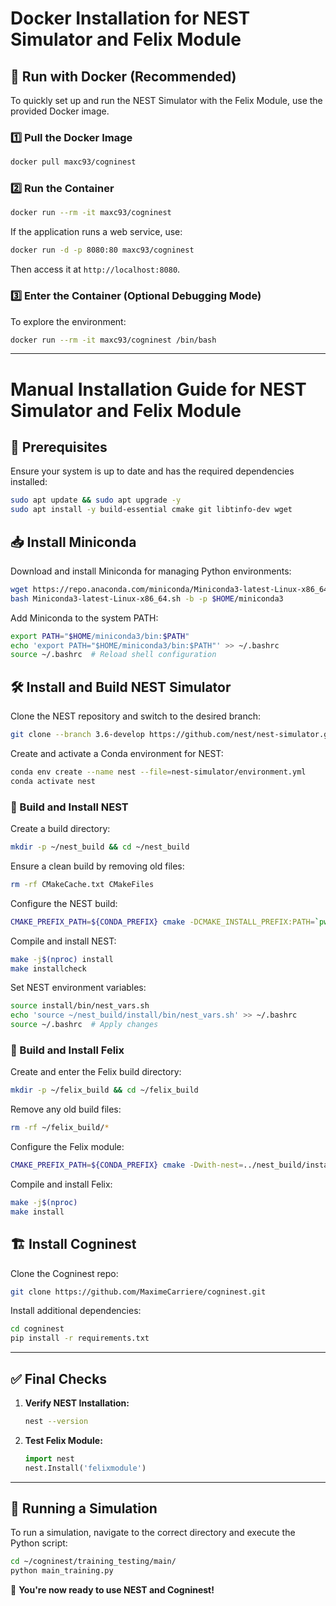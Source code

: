 # Docker Installation for NEST Simulator and Felix Module

## 🐳 Run with Docker (Recommended)
To quickly set up and run the NEST Simulator with the Felix Module, use the provided Docker image.

### **1️⃣ Pull the Docker Image**
```bash
docker pull maxc93/cogninest
```

### **2️⃣ Run the Container**
```bash
docker run --rm -it maxc93/cogninest
```

If the application runs a web service, use:
```bash
docker run -d -p 8080:80 maxc93/cogninest
```
Then access it at `http://localhost:8080`.

### **3️⃣ Enter the Container (Optional Debugging Mode)**
To explore the environment:
```bash
docker run --rm -it maxc93/cogninest /bin/bash
```

---

# Manual Installation Guide for NEST Simulator and Felix Module

## 📌 Prerequisites
Ensure your system is up to date and has the required dependencies installed:

```bash
sudo apt update && sudo apt upgrade -y
sudo apt install -y build-essential cmake git libtinfo-dev wget
```

## 📥 Install Miniconda
Download and install Miniconda for managing Python environments:

```bash
wget https://repo.anaconda.com/miniconda/Miniconda3-latest-Linux-x86_64.sh
bash Miniconda3-latest-Linux-x86_64.sh -b -p $HOME/miniconda3
```

Add Miniconda to the system PATH:
```bash
export PATH="$HOME/miniconda3/bin:$PATH"
echo 'export PATH="$HOME/miniconda3/bin:$PATH"' >> ~/.bashrc
source ~/.bashrc  # Reload shell configuration
```

## 🛠 Install and Build NEST Simulator
Clone the NEST repository and switch to the desired branch:
```bash
git clone --branch 3.6-develop https://github.com/nest/nest-simulator.git
```

Create and activate a Conda environment for NEST:
```bash
conda env create --name nest --file=nest-simulator/environment.yml  
conda activate nest
```

### 🔧 Build and Install NEST
Create a build directory:
```bash
mkdir -p ~/nest_build && cd ~/nest_build
```

Ensure a clean build by removing old files:
```bash
rm -rf CMakeCache.txt CMakeFiles
```

Configure the NEST build:
```bash
CMAKE_PREFIX_PATH=${CONDA_PREFIX} cmake -DCMAKE_INSTALL_PREFIX:PATH=`pwd`/install ~/nest-simulator
```

Compile and install NEST:
```bash
make -j$(nproc) install
make installcheck
```

Set NEST environment variables:
```bash
source install/bin/nest_vars.sh
echo 'source ~/nest_build/install/bin/nest_vars.sh' >> ~/.bashrc
source ~/.bashrc  # Apply changes
```

### 🔧 Build and Install Felix
Create and enter the Felix build directory:
```bash
mkdir -p ~/felix_build && cd ~/felix_build
```

Remove any old build files:
```bash
rm -rf ~/felix_build/*
```

Configure the Felix module:
```bash
CMAKE_PREFIX_PATH=${CONDA_PREFIX} cmake -Dwith-nest=../nest_build/install/bin/nest-config ../nest_test
```

Compile and install Felix:
```bash
make -j$(nproc)
make install
```

## 🏗 Install Cogninest
Clone the Cogninest repo:
```bash
git clone https://github.com/MaximeCarriere/cogninest.git
```

Install additional dependencies:
```bash
cd cogninest
pip install -r requirements.txt
```

---

## ✅ **Final Checks**
1. **Verify NEST Installation:**
   ```bash
   nest --version
   ```
2. **Test Felix Module:**
   ```python
   import nest
   nest.Install('felixmodule')
   ```

---

## 🌟 **Running a Simulation**
To run a simulation, navigate to the correct directory and execute the Python script:
```bash
cd ~/cogninest/training_testing/main/
python main_training.py
```

🚀 **You're now ready to use NEST and Cogninest!**

